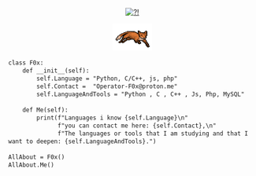 <p align="center"> 
	<a href= "https://archive.org/details/pocorgtfo"><img src="BASIC.gif" alt="?!" style="width:380px;height:255px; "></a>
</p>
<p align="center">
	<a href= "http://phrack.org"><img src="fox.gif" alt="?!" style="width:80px;height:55px;"></a>
</p>




```Py
class F0x:
    def __init__(self):
        self.Language = "Python, C/C++, js, php"
        self.Contact =  "Operator-F0x@proton.me"
        self.LanguageAndTools = "Python , C , C++ , Js, Php, MySQL"
	
    def Me(self):
        print(f"Languages i know {self.Language}\n"
              f"you can contact me here: {self.Contact},\n"
              f"The languages or tools that I am studying and that I want to deepen: {self.LanguageAndTools}.")
	      
AllAbout = F0x()
AllAbout.Me()
```
